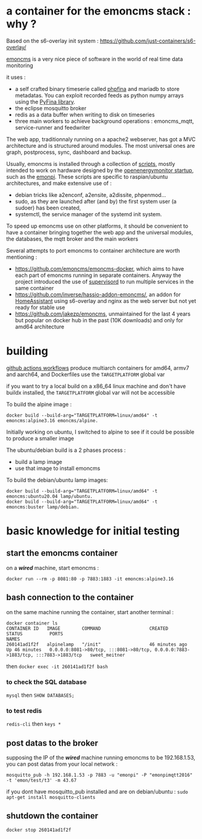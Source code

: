 # a container for the emoncms stack : why ?

Based on the s6-overlay init system : https://github.com/just-containers/s6-overlay/

[emoncms](https://github.com/emoncms/emoncms) is a very nice piece of software in the world of real time data monitoring

it uses : 
- a self crafted binary timeserie called [phpfina](https://github.com/emoncms/emoncms/tree/master/docs/timeseries) and mariadb to store metadatas. You can exploit recorded feeds as python numpy arrays using the [PyFina library](https://github.com/Open-Building-Management/PyFina).
- the eclipse mosquitto broker
- redis as a data buffer when writing to disk on timeseries
- three main workers to achieve background operations : emoncms_mqtt, service-runner and feedwriter

The web app, traditionnaly running on a apache2 webserver, has got a MVC architecture and is structured around modules. The most universal ones are graph, postprocess, sync, dashboard and backup. 

Usually, emoncms is installed through a collection of [scripts](https://github.com/openenergymonitor/EmonScripts), mostly intended to work on hardware designed by the [openenergymonitor startup](https://openenergymonitor.org), such as the [emonpi](https://github.com/openenergymonitor/emonpi). These scripts are specific to raspian/ubuntu architectures, and make extensive use of : 
- debian tricks like a2enconf, a2ensite, a2dissite, phpenmod...
- sudo, as they are launched after (and by) the first system user (a sudoer) has been created,
- systemctl, the service manager of the systemd init system.

To speed up emoncms use on other platforms, it should be convenient to have a container bringing together the web app and the universal modules, the databases, the mqtt broker and the main workers

Several attempts to port emoncms to container architecture are worth mentioning :

- https://github.com/emoncms/emoncms-docker, which aims to have each part of emoncms running in separate containers. Anyway the project introduced the use of [supervisord](http://supervisord.org/) to run multiple services in the same container
- https://github.com/inverse/hassio-addon-emoncms/, an addon for [HomeAssistant](https://www.home-assistant.io) using s6-overlay and nginx as the web server but not yet ready for stable use
- https://github.com/jakezp/emoncms, unmaintained for the last 4 years but popular on docker hub in the past (10K downloads) and only for amd64 architecture

# building

[github actions workflows](https://github.com/Open-Building-Management/containers/actions) produce multiarch containers for amd64, armv7 and aarch64, and Dockerfiles use the `TARGETPLATFORM` global var

if you want to try a local build on a x86_64 linux machine and don't have buildx installed, the `TARGETPLATFORM` global var will not be accessible

To build the alpine image :

```
docker build --build-arg="TARGETPLATFORM=linux/amd64" -t emoncms:alpine3.16 emoncms/alpine.
```

Initially working on ubuntu, I switched to alpine to see if it could be possible to produce a smaller image

The ubuntu/debian build is a 2 phases process : 
- build a lamp image
- use that image to install emoncms

To build the debian/ubuntu lamp images:

```
docker build --build-arg="TARGETPLATFORM=linux/amd64" -t emoncms:ubuntu20.04 lamp/ubuntu.
docker build --build-arg="TARGETPLATFORM=linux/amd64" -t emoncms:buster lamp/debian.
```

# basic knowledge for initial testing

## start the emoncms container

on a ***wired*** machine, start emoncms :
```
docker run --rm -p 8081:80 -p 7883:1883 -it emoncms:alpine3.16
```
## bash connection to the container

on the same machine running the container, start another terminal :
```
docker container ls
CONTAINER ID   IMAGE        COMMAND                  CREATED          STATUS          PORTS                                                                              NAMES
260141ad1f2f   alpinelamp   "/init"                  46 minutes ago   Up 46 minutes   0.0.0.0:8081->80/tcp, :::8081->80/tcp, 0.0.0.0:7883->1883/tcp, :::7883->1883/tcp   sweet_meitner
```
then `docker exec -it 260141ad1f2f bash`

### to check the SQL database

`mysql` then `SHOW DATABASES;`

### to test redis

`redis-cli` then `keys *`

## post datas to the broker

supposing the IP of the ***wired*** machine running emoncms to be 192.168.1.53, you can post datas from your local network :
```
mosquitto_pub -h 192.168.1.53 -p 7883 -u "emonpi" -P "emonpimqtt2016" -t 'emon/test/t3' -m 43.67
```
if you dont have mosquitto_pub installed and are on debian/ubuntu : `sudo apt-get install mosquitto-clients`

## shutdown the container 

`docker stop 260141ad1f2f`
